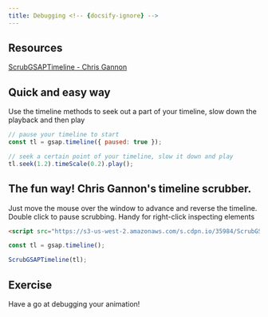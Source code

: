 ```yaml
---
title: Debugging <!-- {docsify-ignore} -->
---
```


## Resources

[ScrubGSAPTimeline - Chris Gannon](https://github.com/chrisgannon/ScrubGSAPTimeline)

## Quick and easy way <!-- {docsify-ignore} -->

Use the timeline methods to seek out a part of your timeline, slow down the playback and then play

```js
// pause your timeline to start
const tl = gsap.timeline({ paused: true });

// seek a certain point of your timeline, slow it down and play
tl.seek(1.2).timeScale(0.2).play();
```

## The fun way! Chris Gannon's timeline scrubber. <!-- {docsify-ignore} -->

Just move the mouse over the window to advance and reverse the timeline.
Double click to pause scrubbing. Handy for right-click inspecting elements

```html
<script src="https://s3-us-west-2.amazonaws.com/s.cdpn.io/35984/ScrubGSAPTimeline.js" />
```

```js
const tl = gsap.timeline();

ScrubGSAPTimeline(tl);
```

## Exercise

Have a go at debugging your animation!
